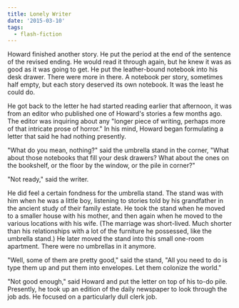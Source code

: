 ```yaml
---
title: Lonely Writer
date: '2015-03-10'
tags:
  - flash-fiction
---
```


Howard finished another story. He put the period at the end of the sentence of
the revised ending. He would read it through again, but he knew it was as good
as it was going to get. He put the leather-bound notebook into his desk drawer.
There were more in there. A notebook per story, sometimes half empty, but each
story deserved its own notebook. It was the least he could do.

<!-- truncate -->

He got back to the letter he had started reading earlier that afternoon, it was
from an editor who published one of Howard's stories a few months ago. The
editor was inquiring about any "longer piece of writing, perhaps more of that
intricate prose of horror." In his mind, Howard began formulating a letter that
said he had nothing presently.

"What do you mean, nothing?" said the umbrella stand in the corner, "What about
those notebooks that fill your desk drawers? What about the ones on the
bookshelf, or the floor by the window, or the pile in corner?"

"Not ready," said the writer.

He did feel a certain fondness for the umbrella stand. The stand was with him
when he was a little boy, listening to stories told by his grandfather in the
ancient study of their family estate. He took the stand when he moved to a
smaller house with his mother, and then again when he moved to the various
locations with his wife. (The marriage was short-lived. Much shorter than his
relationships with a lot of the furniture he possessed, like the umbrella
stand.) He later moved the stand into this small one-room apartment. There were
no umbrellas in it anymore.

"Well, some of them are pretty good," said the stand, "All you need to do is
type them up and put them into envelopes. Let them colonize the world."

"Not good enough," said Howard and put the letter on top of his to-do pile.
Presently, he took up an edition of the daily newspaper to look through the job
ads. He focused on a particularly dull clerk job.
